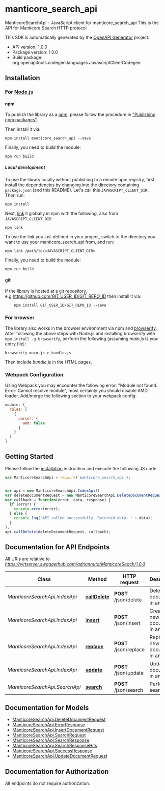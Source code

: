 # manticore_search_api

ManticoreSearchApi - JavaScript client for manticore_search_api
This is the API for Manticore Search HTTP protocol

This SDK is automatically generated by the [OpenAPI Generator](https://openapi-generator.tech) project:

- API version: 1.0.0
- Package version: 1.0.0
- Build package: org.openapitools.codegen.languages.JavascriptClientCodegen

## Installation

### For [Node.js](https://nodejs.org/)

#### npm

To publish the library as a [npm](https://www.npmjs.com/), please follow the procedure in ["Publishing npm packages"](https://docs.npmjs.com/getting-started/publishing-npm-packages).

Then install it via:

```shell
npm install manticore_search_api --save
```

Finally, you need to build the module:

```shell
npm run build
```

##### Local development

To use the library locally without publishing to a remote npm registry, first install the dependencies by changing into the directory containing `package.json` (and this README). Let's call this `JAVASCRIPT_CLIENT_DIR`. Then run:

```shell
npm install
```

Next, [link](https://docs.npmjs.com/cli/link) it globally in npm with the following, also from `JAVASCRIPT_CLIENT_DIR`:

```shell
npm link
```

To use the link you just defined in your project, switch to the directory you want to use your manticore_search_api from, and run:

```shell
npm link /path/to/<JAVASCRIPT_CLIENT_DIR>
```

Finally, you need to build the module:

```shell
npm run build
```

#### git

If the library is hosted at a git repository, e.g.https://github.com/GIT_USER_ID/GIT_REPO_ID
then install it via:

```shell
    npm install GIT_USER_ID/GIT_REPO_ID --save
```

### For browser

The library also works in the browser environment via npm and [browserify](http://browserify.org/). After following
the above steps with Node.js and installing browserify with `npm install -g browserify`,
perform the following (assuming *main.js* is your entry file):

```shell
browserify main.js > bundle.js
```

Then include *bundle.js* in the HTML pages.

### Webpack Configuration

Using Webpack you may encounter the following error: "Module not found: Error:
Cannot resolve module", most certainly you should disable AMD loader. Add/merge
the following section to your webpack config:

```javascript
module: {
  rules: [
    {
      parser: {
        amd: false
      }
    }
  ]
}
```

## Getting Started

Please follow the [installation](#installation) instruction and execute the following JS code:

```javascript
var ManticoreSearchApi = require('manticore_search_api');


var api = new ManticoreSearchApi.IndexApi()
var deleteDocumentRequest = new ManticoreSearchApi.DeleteDocumentRequest(); // {DeleteDocumentRequest} 
var callback = function(error, data, response) {
  if (error) {
    console.error(error);
  } else {
    console.log('API called successfully. Returned data: ' + data);
  }
};
api.callDelete(deleteDocumentRequest, callback);

```

## Documentation for API Endpoints

All URIs are relative to *https://virtserver.swaggerhub.com/adriannuta/ManticoreSeach/1.0.0*

Class | Method | HTTP request | Description
------------ | ------------- | ------------- | -------------
*ManticoreSearchApi.IndexApi* | [**callDelete**](docs/IndexApi.md#callDelete) | **POST** /json/delete | Delete a document in an index
*ManticoreSearchApi.IndexApi* | [**insert**](docs/IndexApi.md#insert) | **POST** /json/insert | Create a new document in an index
*ManticoreSearchApi.IndexApi* | [**replace**](docs/IndexApi.md#replace) | **POST** /json/replace | Replace new document in an index
*ManticoreSearchApi.IndexApi* | [**update**](docs/IndexApi.md#update) | **POST** /json/update | Update a document in an index
*ManticoreSearchApi.SearchApi* | [**search**](docs/SearchApi.md#search) | **POST** /json/search | Performs a search


## Documentation for Models

 - [ManticoreSearchApi.DeleteDocumentRequest](docs/DeleteDocumentRequest.md)
 - [ManticoreSearchApi.ErrorResponse](docs/ErrorResponse.md)
 - [ManticoreSearchApi.InsertDocumentRequest](docs/InsertDocumentRequest.md)
 - [ManticoreSearchApi.SearchRequest](docs/SearchRequest.md)
 - [ManticoreSearchApi.SearchResponse](docs/SearchResponse.md)
 - [ManticoreSearchApi.SearchResponseHits](docs/SearchResponseHits.md)
 - [ManticoreSearchApi.SuccessResponse](docs/SuccessResponse.md)
 - [ManticoreSearchApi.UpdateDocumentRequest](docs/UpdateDocumentRequest.md)


## Documentation for Authorization

All endpoints do not require authorization.
